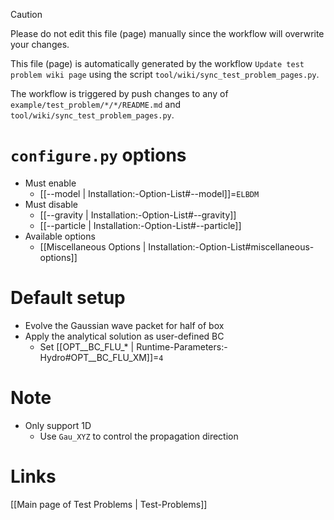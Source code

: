 > [!CAUTION]
> Please do not edit this file (page) manually since the workflow will overwrite your changes.
>
> This file (page) is automatically generated by the workflow `Update test problem wiki page` using the script `tool/wiki/sync_test_problem_pages.py`.
>
> The workflow is triggered by push changes to any of `example/test_problem/*/*/README.md` and `tool/wiki/sync_test_problem_pages.py`.


# `configure.py` options
- Must enable
  - [[--model | Installation:-Option-List#--model]]=`ELBDM`
- Must disable
  - [[--gravity | Installation:-Option-List#--gravity]]
  - [[--particle | Installation:-Option-List#--particle]]
- Available options
  - [[Miscellaneous Options | Installation:-Option-List#miscellaneous-options]]


# Default setup
- Evolve the Gaussian wave packet for half of box
- Apply the analytical solution as user-defined BC
  - Set [[OPT__BC_FLU_* | Runtime-Parameters:-Hydro#OPT__BC_FLU_XM]]=`4`


# Note
- Only support 1D
  - Use `Gau_XYZ` to control the propagation direction

# Links
[[Main page of Test Problems | Test-Problems]]

